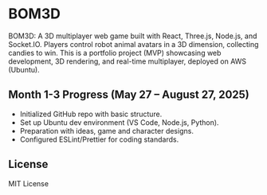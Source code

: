 # BOM3D
BOM3D: A 3D multiplayer web game built with React, Three.js, Node.js, and Socket.IO. Players control robot animal avatars in a 3D dimension, collecting candies to win. This is a portfolio project (MVP) showcasing web development, 3D rendering, and real-time multiplayer, deployed on AWS (Ubuntu).


## Month 1-3 Progress (May 27 – August 27, 2025)
- Initialized GitHub repo with basic structure.
- Set up Ubuntu dev environment (VS Code, Node.js, Python).
- Preparation with ideas, game and character designs.
- Configured ESLint/Prettier for coding standards.

## License
MIT License
